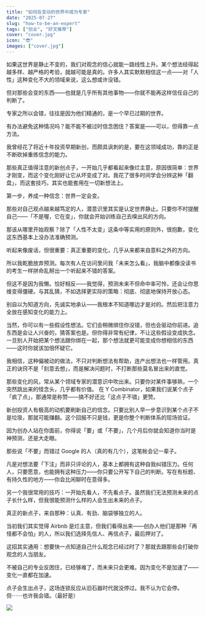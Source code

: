 ```yaml
---
title: "如何在变动的世界中成为专家"
date: "2025-07-27"
slug: "how-to-be-an-expert"
tags: ["创业", "好文推荐"]
cover: "cover.jpg"
icon: "😎"
images: ["cover.jpg"]
---
```

如果这世界是静止不变的，我们对观念的信心就能一路线性上升。某个想法经得起越多样、越严格的考验，就越可能是真的。许多人其实默默相信这一点——对「人性」这种变化不大的领域来说，这么想或许没错。



但对那些会变的东西——也就是几乎所有其他事物——你就不能再这样信任自己的判断了。



专家之所以会错，往往是因为他们精通的，是一个早已过期的世界。



有办法避免这种情况吗？能不能不被过时信念困住？答案是——可以，但得靠一点方法。



我曾经花了将近十年投资早期新创，而颇具讽刺的是，要在这领域成功，靠的正是不断砍掉重练信念的能力。



那些真正值得注意的新创点子，一开始几乎都看起来像烂主意，原因很简单：世界才刚变，而这个变化刚好让它从坏变成了对。我花了很多时间学会分辨这种「翻盘」，而这套技巧，其实也能套用在一切新想法上。



第一步，养成一种信念：世界一定会变。



那些对自己观点越来越笃定的人，潜意识里其实是认定世界静止。只要你不时提醒自己——「不是喔，它在变」，你就会开始训练自己去嗅出风的方向。



那该从哪里开始观察？除了「人性不太变」这条中等实用的原则外，很抱歉，变化这东西基本上没办法准确预测。



听起来像废话，但很重要：真正重要的变化，几乎从来都来自意料之外的方向。



所以我乾脆放弃预测。每次有人在访问里问我「未来怎么看」，我脑中都像没读书的考生一样拼命乱掰出一个听起来不错的答案。



但这不是因为我懒。恰好相反——我觉得，预测未来不但命中率可怜，还会让你思维变得僵硬。与其乱猜，不如选择更实际的策略：彻底、彻底地保持开放心态。



别自以为知道方向，先诚实地承认——我根本不知道哪边才是对的。然后把注意力全放在感知变化的能力上。



当然，你可以有一些假设性想法。它们会稍微绑住你没错，但也会驱动你前进。追东西是会让人兴奋的，猜答案也是。但你得非常有纪律，不让这些假设变成执念。
一旦别人开始把某个想法跟你绑在一起，那个想法就更可能变成你想相信的东西——这时你就该加倍怀疑它。



我相信，这种偏被动的做法，不只对判断想法有帮助，连产出想法也一样管用。真正的诀窍不是「刻意去想」，而是解决问题时，不打断那些莫名冒出来的直觉。



那些变化的风，常从某个领域专家的潜意识中吹出来。只要你对某件事够熟，一个突然跳出来的怪念头，几乎都有价值。
在 Y Combinator，如果我们说某个点子「疯了点」，那通常是称赞——搞不好还比「这点子不错」更赞。



新创投资人有极高的动机要刷新自己的信念。只要比别人早一步意识到某个点子不是垃圾，那就可能赚翻。这个回报不只是钱，更是你整个判断体系的现场验证。



因为创办人站在你面前，你得说「要」或「不要」，几个月后你就会知道你当时是神预测，还是大走眼。



那些说「不要」而错过 Google 的人（真的有几个），这笔帐会记一辈子。



凡是对想法要「下注」而非只评论的人，基本上都拥有这种自我纠错压力。任何人，只要愿意，也能拥有这种压力——你只要公开写下自己的判断。写在有标题、有持久性的地方——你会比闲聊时在意得多。



另一个我很常用的技巧：一开始先看人，不先看点子。虽然我们无法预测未来的点子长什么样，但我很能预测什么样的人会生出未来的点子。



真正的新点子，来自那种：认真、有劲、脑袋够独立的人。



当初我们其实觉得 Airbnb 是烂主意，但我们看得出来——创办人他们是那种「再怪都不会怕」的人，所以我们选择先信人、再信点子，最后押对了。



这招其实通用：想要快一点知道自己什么观念已经过时了？那就去跟那些会打破你观念的人当朋友。



不被自己的专业反困住，已经够难了，而未来只会更难。因为变化不是加速了——变化一直都在加速。



点子会生出点子，这场连锁反应从旧石器时代就没停过。我不认为它会停。
但⋯⋯也许我会错。（最好是）




![](https://prod-files-secure.s3.us-west-2.amazonaws.com/112d0858-5090-4d34-a606-b75eb8d65fd2/46476355-9cf3-4e99-9b7a-3531bc426380/1000202064.png?X-Amz-Algorithm=AWS4-HMAC-SHA256&X-Amz-Content-Sha256=UNSIGNED-PAYLOAD&X-Amz-Credential=ASIAZI2LB466W6RLUBIO%2F20250903%2Fus-west-2%2Fs3%2Faws4_request&X-Amz-Date=20250903T133725Z&X-Amz-Expires=3600&X-Amz-Security-Token=IQoJb3JpZ2luX2VjENz%2F%2F%2F%2F%2F%2F%2F%2F%2F%2FwEaCXVzLXdlc3QtMiJHMEUCIQDA3Xh6FIsGkpJOYSo2cY9YH3jW1rSWsGorgwyEv81KYQIgNsHrdc15JbrcDG4iDqmWao4vBdlE1UNGDhVmlFWz%2FRMq%2FwMIRRAAGgw2Mzc0MjMxODM4MDUiDBTUhz9qpV99QiyJGCrcA1JnqOYfbixrxxH0hRa4hHONGbyAXxGO6eSjW%2B7cQbTGVO0Kw5IKk8s247q%2FX3B6t%2BgjowI74C6S8TVkFSas0uHg7T1%2FvemfCjrRaD%2BiKCWS9YN4%2BytCkg6spltWF9SzA9KYJX8OkYKxXQLrlAbqK3ZJaGE%2Bp0PAllc1%2F3m2n3tNInJtur80njGs8ZJbRcTYggLeqy5n0XRcsWQRoRsl6qJQSRe%2FNuhr1JLqSKzbfqxBnD2YdV1M3ljjfYRl18fRFeW83nyojkV6cVyAPPvoPcZdzMGsVh3Bx391bHHCPNt1pKs%2BvcdruUX80kDMJf%2Fl7bC3pdf1THbK1aPKozirZl6el4%2BU9BYkkl%2B5tjINi1QSQsdtKuE%2Bwv1gr2GQspkwC1CU6pak9UqAsvaRWHsvsmr6y1Uq%2BUGQW5CQJ60CVxR7jMzQ8dkePtGn7btiwisEx78a3vJYx5toZoaweTkgBNxCC%2FWQE34ZikLfUwvKIW4UOj1aRtRUK0QW%2BOYykgjkkoQEgu98qrWEALrH8Lp%2Fpxh6hAhaclEsEdLRkZDWBo4aVNMqhNjtEZUWy0BB7paNR1jJlJ%2FQ1ccko2dZJ61OZqoMEQQBc%2FXz1zhSC1Md1wUgACgOppVX0m0KFhdQMInZ4MUGOqUBKdo54AeSeebT4MBqDPSjOzI4klg3fBD6YD13XYpdEJSMzFjIuFC18uIdD%2F%2FvI9Q8wjVEyCfSjODpERvFvkqDyssZyr2Cyn2RiVqpmBCvzyS2iaFnX6iryl5QWf%2Ftn5x2GRPlfUMbhoR1G95ElNBm1YUenrrOCs4xuKckfGZ2GSgjamz2xwB3p%2FVphG6NUxfx4N5FT2wjwDiVNAWDqIwarBxE8auP&X-Amz-Signature=ba5c3397dc6a6355d888b34a1a96b5b53f029750971ebbe1dfff04cc2d7276a2&X-Amz-SignedHeaders=host&x-amz-checksum-mode=ENABLED&x-id=GetObject)

